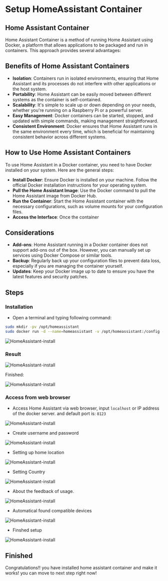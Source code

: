 # Setup HomeAssistant Container

## Home Assistant Container

Home Assistant Container is a method of running Home Assistant using Docker, a platform that allows applications to be packaged and run in containers. This approach provides several advantages:

## Benefits of Home Assistant Containers

* **Isolation**: Containers run in isolated environments, ensuring that Home Assistant and its processes do not interfere with other applications or the host system.
* **Portability**: Home Assistant can be easily moved between different systems as the container is self-contained.
* **Scalability**: It's simple to scale up or down depending on your needs, whether you're running on a Raspberry Pi or a powerful server.
* **Easy Management**: Docker containers can be started, stopped, and updated with simple commands, making management straightforward.
* **Consistent Environment**: Docker ensures that Home Assistant runs in the same environment every time, which is beneficial for maintaining consistent behavior across different systems.

## How to Use Home Assistant Containers

To use Home Assistant in a Docker container, you need to have Docker installed on your system. Here are the general steps:

* **Install Docker**: Ensure Docker is installed on your machine. Follow the official Docker installation instructions for your operating system.
* **Pull the Home Assistant Image**: Use the Docker command to pull the Home Assistant image from Docker Hub.
* **Run the Container**: Start the Home Assistant container with the necessary configurations, such as volume mounts for your configuration files.
* **Access the Interface**: Once the container

## Considerations

- **Add-ons**: Home Assistant running in a Docker container does not support add-ons out of the box. However, you can manually set up services using Docker Compose or similar tools.
- **Backup**: Regularly back up your configuration files to prevent data loss, especially if you are managing the container yourself.
- **Updates**: Keep your Docker image up to date to ensure you have the latest features and security patches.

## Steps 

### Installation
* Open a terminal and typing following command:

```bash
sudo mkdir -pv /opt/homeassistant 
sudo docker run -d --name=homeassistant -v /opt/homeassistant:/config --net=host homeassistant/home-assistant 
```
![HomeAssistant-install](./imgs/homeassistant-installation-01.png)

### Result

![HomeAssistant-install](./imgs/homeassistant-installation-02.png)

Finished:

![HomeAssistant-install](./imgs/homeassistant-installation-03.png)

### Access from web browser

* Access Home Assistant via web browser, input `localhost` or IP address of the
docker server. and default port is: `8123`
     
![HomeAssistant-install](./imgs/homeassistant-installation-04.png)

* Create username and password 

![HomeAssistant-install](./imgs/homeassistant-installation-05.png)

* Setting up home location 

![HomeAssistant-install](./imgs/homeassistant-installation-06.png)

* Setting Country 

![HomeAssistant-install](./imgs/homeassistant-installation-07.png)

* About the feedback of usage. 

![HomeAssistant-install](./imgs/homeassistant-installation-08.png)

* Automatical found compatible devices

![HomeAssistant-install](./imgs/homeassistant-installation-09.png)

* Finshed setup

![HomeAssistant-install](./imgs/homeassistant-installation-10.png)

## Finished 

Congratulations!! you have installed home assistant container and make it works!
you can move to next step right now! 



